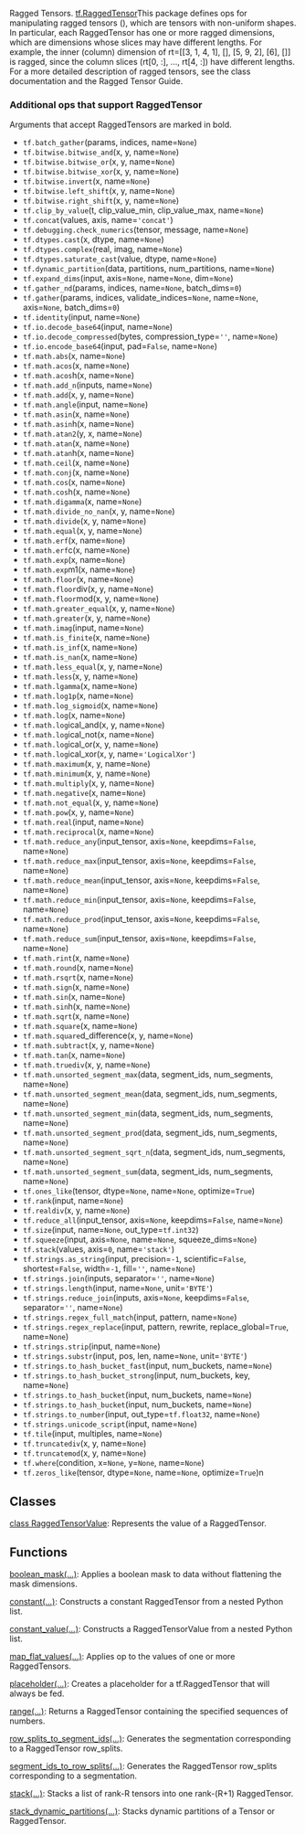 
Ragged Tensors.
[tf.RaggedTensor](https://www.tensorflow.org/api_docs/python/tf/RaggedTensor)This package defines ops for manipulating ragged tensors (), which are tensors with non-uniform shapes. In particular, each RaggedTensor has one or more ragged dimensions, which are dimensions whose slices may have different lengths. For example, the inner (column) dimension of rt=[[3, 1, 4, 1], [], [5, 9, 2], [6], []] is ragged, since the column slices (rt[0, :], ..., rt[4, :]) have different lengths. For a more detailed description of ragged tensors, see the  class documentation and the Ragged Tensor Guide.

### Additional ops that support RaggedTensor

Arguments that accept RaggedTensors are marked in bold.
- `tf.batch_gather`(params, indices, name=`None`)
- `tf.bitwise.bitwise_and`(x, y, name=`None`)
- `tf.bitwise.bitwise_or`(x, y, name=`None`)
- `tf.bitwise.bitwise_xor`(x, y, name=`None`)
- `tf.bitwise.invert`(x, name=`None`)
- `tf.bitwise.left_shift`(x, y, name=`None`)
- `tf.bitwise.right_shift`(x, y, name=`None`)
- `tf.clip_by_value`(t, clip_value_min, clip_value_max, name=`None`)
- `tf.concat`(values, axis, name=`'concat'`)
- `tf.debugging.check_numerics`(tensor, message, name=`None`)
- `tf.dtypes.cast`(x, dtype, name=`None`)
- `tf.dtypes.complex`(real, imag, name=`None`)
- `tf.dtypes.saturate_cast`(value, dtype, name=`None`)
- `tf.dynamic_partition`(data, partitions, num_partitions, name=`None`)
- `tf.expand_dims`(input, axis=`None`, name=`None`, dim=`None`)
- `tf.gather_nd`(params, indices, name=`None`, batch_dims=`0`)
- `tf.gather`(params, indices, validate_indices=`None`, name=`None`, axis=`None`, batch_dims=`0`)
- `tf.identity`(input, name=`None`)
- `tf.io.decode_base64`(input, name=`None`)
- `tf.io.decode_compressed`(bytes, compression_type=`''`, name=`None`)
- `tf.io.encode_base64`(input, pad=`False`, name=`None`)
- `tf.math.abs`(x, name=`None`)
- `tf.math.acos`(x, name=`None`)
- `tf.math.acos`h(x, name=`None`)
- `tf.math.add_n`(inputs, name=`None`)
- `tf.math.add`(x, y, name=`None`)
- `tf.math.angle`(input, name=`None`)
- `tf.math.asin`(x, name=`None`)
- `tf.math.asin`h(x, name=`None`)
- `tf.math.atan2`(y, x, name=`None`)
- `tf.math.atan`(x, name=`None`)
- `tf.math.atan`h(x, name=`None`)
- `tf.math.ceil`(x, name=`None`)
- `tf.math.conj`(x, name=`None`)
- `tf.math.cos`(x, name=`None`)
- `tf.math.cos`h(x, name=`None`)
- `tf.math.digamma`(x, name=`None`)
- `tf.math.divide_no_nan`(x, y, name=`None`)
- `tf.math.divide`(x, y, name=`None`)
- `tf.math.equal`(x, y, name=`None`)
- `tf.math.erf`(x, name=`None`)
- `tf.math.erf`c(x, name=`None`)
- `tf.math.exp`(x, name=`None`)
- `tf.math.exp`m1(x, name=`None`)
- `tf.math.floor`(x, name=`None`)
- `tf.math.floor`div(x, y, name=`None`)
- `tf.math.floor`mod(x, y, name=`None`)
- `tf.math.greater_equal`(x, y, name=`None`)
- `tf.math.greater`(x, y, name=`None`)
- `tf.math.imag`(input, name=`None`)
- `tf.math.is_finite`(x, name=`None`)
- `tf.math.is_inf`(x, name=`None`)
- `tf.math.is_nan`(x, name=`None`)
- `tf.math.less_equal`(x, y, name=`None`)
- `tf.math.less`(x, y, name=`None`)
- `tf.math.lgamma`(x, name=`None`)
- `tf.math.log1p`(x, name=`None`)
- `tf.math.log_sigmoid`(x, name=`None`)
- `tf.math.log`(x, name=`None`)
- `tf.math.log`ical_and(x, y, name=`None`)
- `tf.math.log`ical_not(x, name=`None`)
- `tf.math.log`ical_or(x, y, name=`None`)
- `tf.math.log`ical_xor(x, y, name=`'LogicalXor'`)
- `tf.math.maximum`(x, y, name=`None`)
- `tf.math.minimum`(x, y, name=`None`)
- `tf.math.multiply`(x, y, name=`None`)
- `tf.math.negative`(x, name=`None`)
- `tf.math.not_equal`(x, y, name=`None`)
- `tf.math.pow`(x, y, name=`None`)
- `tf.math.real`(input, name=`None`)
- `tf.math.reciprocal`(x, name=`None`)
- `tf.math.reduce_any`(input_tensor, axis=`None`, keepdims=`False`, name=`None`)
- `tf.math.reduce_max`(input_tensor, axis=`None`, keepdims=`False`, name=`None`)
- `tf.math.reduce_mean`(input_tensor, axis=`None`, keepdims=`False`, name=`None`)
- `tf.math.reduce_min`(input_tensor, axis=`None`, keepdims=`False`, name=`None`)
- `tf.math.reduce_prod`(input_tensor, axis=`None`, keepdims=`False`, name=`None`)
- `tf.math.reduce_sum`(input_tensor, axis=`None`, keepdims=`False`, name=`None`)
- `tf.math.rint`(x, name=`None`)
- `tf.math.round`(x, name=`None`)
- `tf.math.rsqrt`(x, name=`None`)
- `tf.math.sign`(x, name=`None`)
- `tf.math.sin`(x, name=`None`)
- `tf.math.sin`h(x, name=`None`)
- `tf.math.sqrt`(x, name=`None`)
- `tf.math.square`(x, name=`None`)
- `tf.math.square`d_difference(x, y, name=`None`)
- `tf.math.subtract`(x, y, name=`None`)
- `tf.math.tan`(x, name=`None`)
- `tf.math.truediv`(x, y, name=`None`)
- `tf.math.unsorted_segment_max`(data, segment_ids, num_segments, name=`None`)
- `tf.math.unsorted_segment_mean`(data, segment_ids, num_segments, name=`None`)
- `tf.math.unsorted_segment_min`(data, segment_ids, num_segments, name=`None`)
- `tf.math.unsorted_segment_prod`(data, segment_ids, num_segments, name=`None`)
- `tf.math.unsorted_segment_sqrt_n`(data, segment_ids, num_segments, name=`None`)
- `tf.math.unsorted_segment_sum`(data, segment_ids, num_segments, name=`None`)
- `tf.ones_like`(tensor, dtype=`None`, name=`None`, optimize=`True`)
- `tf.rank`(input, name=`None`)
- `tf.realdiv`(x, y, name=`None`)
- `tf.reduce_all`(input_tensor, axis=`None`, keepdims=`False`, name=`None`)
- `tf.size`(input, name=`None`, out_type=`tf.int32`)
- `tf.squeeze`(input, axis=`None`, name=`None`, squeeze_dims=`None`)
- `tf.stack`(values, axis=`0`, name=`'stack'`)
- `tf.strings.as_string`(input, precision=`-1`, scientific=`False`, shortest=`False`, width=`-1`, fill=`''`, name=`None`)
- `tf.strings.join`(inputs, separator=`''`, name=`None`)
- `tf.strings.length`(input, name=`None`, unit=`'BYTE'`)
- `tf.strings.reduce_join`(inputs, axis=`None`, keepdims=`False`, separator=`''`, name=`None`)
- `tf.strings.regex_full_match`(input, pattern, name=`None`)
- `tf.strings.regex_replace`(input, pattern, rewrite, replace_global=`True`, name=`None`)
- `tf.strings.strip`(input, name=`None`)
- `tf.strings.substr`(input, pos, len, name=`None`, unit=`'BYTE'`)
- `tf.strings.to_hash_bucket_fast`(input, num_buckets, name=`None`)
- `tf.strings.to_hash_bucket_strong`(input, num_buckets, key, name=`None`)
- `tf.strings.to_hash_bucket`(input, num_buckets, name=`None`)
- `tf.strings.to_hash_bucket`(input, num_buckets, name=`None`)
- `tf.strings.to_number`(input, out_type=`tf.float32`, name=`None`)
- `tf.strings.unicode_script`(input, name=`None`)
- `tf.tile`(input, multiples, name=`None`)
- `tf.truncatediv`(x, y, name=`None`)
- `tf.truncatemod`(x, y, name=`None`)
- `tf.where`(condition, x=`None`, y=`None`, name=`None`)
- `tf.zeros_like`(tensor, dtype=`None`, name=`None`, optimize=`True`)n
## Classes
[class RaggedTensorValue](https://www.tensorflow.org/api_docs/python/tf/compat/v1/ragged/RaggedTensorValue): Represents the value of a RaggedTensor.

## Functions
[boolean_mask(...)](https://www.tensorflow.org/api_docs/python/tf/ragged/boolean_mask): Applies a boolean mask to data without flattening the mask dimensions.

[constant(...)](https://www.tensorflow.org/api_docs/python/tf/ragged/constant): Constructs a constant RaggedTensor from a nested Python list.

[constant_value(...)](https://www.tensorflow.org/api_docs/python/tf/compat/v1/ragged/constant_value): Constructs a RaggedTensorValue from a nested Python list.

[map_flat_values(...)](https://www.tensorflow.org/api_docs/python/tf/ragged/map_flat_values): Applies op to the values of one or more RaggedTensors.

[placeholder(...)](https://www.tensorflow.org/api_docs/python/tf/compat/v1/ragged/placeholder): Creates a placeholder for a tf.RaggedTensor that will always be fed.

[range(...)](https://www.tensorflow.org/api_docs/python/tf/ragged/range): Returns a RaggedTensor containing the specified sequences of numbers.

[row_splits_to_segment_ids(...)](https://www.tensorflow.org/api_docs/python/tf/ragged/row_splits_to_segment_ids): Generates the segmentation corresponding to a RaggedTensor row_splits.

[segment_ids_to_row_splits(...)](https://www.tensorflow.org/api_docs/python/tf/ragged/segment_ids_to_row_splits): Generates the RaggedTensor row_splits corresponding to a segmentation.

[stack(...)](https://www.tensorflow.org/api_docs/python/tf/ragged/stack): Stacks a list of rank-R tensors into one rank-(R+1) RaggedTensor.

[stack_dynamic_partitions(...)](https://www.tensorflow.org/api_docs/python/tf/ragged/stack_dynamic_partitions): Stacks dynamic partitions of a Tensor or RaggedTensor.

